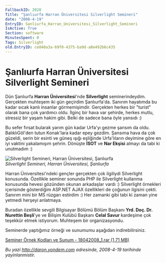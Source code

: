 ```yaml
---
FallbackID: 2028
Title: "Şanlıurfa Harran Üniversitesi Silverlight Semineri"
date: "2008-4-19"
EntryID: Sanliurfa_Harran_Universitesi_Silverlight_Semineri
IsActive: True
Section: software
MinutesSpent: 0
Tags: Silverlight
old.EntryID: ce840a3a-69f0-4375-ba9d-a8e492b6c435
---
```

# Şanlıurfa Harran Üniversitesi Silverlight Semineri
Dün Şanlıurfa **Harran Üniversitesi**'nde **Silverlight**
seminerindeydim. Gerçekten muhteşem iki gün geçirdim Şanlıurfa'da.
Sanırım hayatımda bu kadar sıcak kanlı insanlar görmemişimdir. Gerçekten
herkes bir "turist" olarak bana çok yardımcı oldu. İlginç bir hava var
şehirde, herkes mutlu, stressiz bir yaşam hakim gibi. Belki de sadece
bana öyle yansıdı :)

Bu sefer fırsat bularak yarım gün kadar Urfa'yı gezme şansım da oldu.
BalıklıGöl'den tutun Konak'lara kadar epey gezdim. Şansıma hava da çok
güzeldi, serin bir esinti ve güneş ışığı eşliğinde Urfa'lıların deyimine
göre en iyi vaktini yakalamışım şehrin. Dönüşte **İSOT** ve **Nar
Ekşisi** almayı da tabi ki unutmadım :)

![Silverlight Semineri, Harran Üniversitesi,
Şanlıurfa](media/Sanliurfa_Harran_Universitesi_Silverlight_Semineri/18042008_1.jpg)\
*Silverlight Semineri, Harran Üniversitesi, Şanlıurfa*

Harran Üniversitesi'ndeki gençler gerçekten çok ilgiliydi Silverlight
konusunda. Özellikle seminer sonunda PHP ile Silverlight kullanma
konusunda hevesi gözünden okunan arkadaşlar vardı :) Silverlight
örnekleri içerisinde gösterdiğim ASP.NET AJAX özellikleri de çoğunun
ilgisini çekti. Sanırım mini bir MS rüzgarı estirdim :) Her zamanki gibi
tabi ki zaman yine yetmedi herşeyi anlatmaya.

Buradan özellikle sevgili Bilgisayar Bölümü Bölüm Başkanı **Yrd. Doç.
Dr. Nurettin Beşli**'ye ve Bilişim Kulübü Başkanı **Celal Savur**
kardeşime çok teşekkür etmek istiyorum. Muhteşem bir organizasyondu.

Seminerde yaptığımız örneği ve sunumumu aşağıdan indirebilirsiniz.

[Seminer Örnek Kodları ve Sunum - 18042008\_1.rar (1,71
MB)](media/Sanliurfa_Harran_Universitesi_Silverlight_Semineri/18042008_1.rar)



*Bu yazi http://daron.yondem.com adresinde, 2008-4-19 tarihinde yayinlanmistir.*
